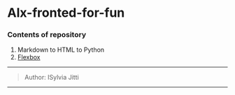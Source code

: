 # Alx-fronted-for-fun

###  Contents of repository

1. Markdown to HTML to Python
2. [Flexbox](https://github.com/hbapte/alx-frontend-for-fun/tree/master/flexbox)


***

> Author: ISylvia Jitti  <br>

***
